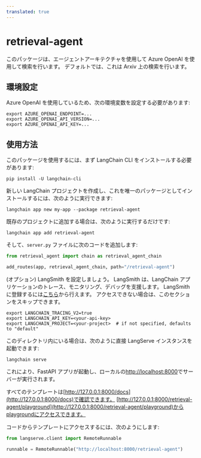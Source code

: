 ```yaml
---
translated: true
---
```


# retrieval-agent

このパッケージは、エージェントアーキテクチャを使用して Azure OpenAI を使用して検索を行います。
デフォルトでは、これは Arxiv 上の検索を行います。

## 環境設定

Azure OpenAI を使用しているため、次の環境変数を設定する必要があります:

```shell
export AZURE_OPENAI_ENDPOINT=...
export AZURE_OPENAI_API_VERSION=...
export AZURE_OPENAI_API_KEY=...
```

## 使用方法

このパッケージを使用するには、まず LangChain CLI をインストールする必要があります:

```shell
pip install -U langchain-cli
```

新しい LangChain プロジェクトを作成し、これを唯一のパッケージとしてインストールするには、次のように実行できます:

```shell
langchain app new my-app --package retrieval-agent
```

既存のプロジェクトに追加する場合は、次のように実行するだけです:

```shell
langchain app add retrieval-agent
```

そして、`server.py` ファイルに次のコードを追加します:

```python
from retrieval_agent import chain as retrieval_agent_chain

add_routes(app, retrieval_agent_chain, path="/retrieval-agent")
```

(オプション) LangSmith を設定しましょう。
LangSmith は、LangChain アプリケーションのトレース、モニタリング、デバッグを支援します。
LangSmith に登録するには[こちら](https://smith.langchain.com/)から行えます。
アクセスできない場合は、このセクションをスキップできます。

```shell
export LANGCHAIN_TRACING_V2=true
export LANGCHAIN_API_KEY=<your-api-key>
export LANGCHAIN_PROJECT=<your-project>  # if not specified, defaults to "default"
```

このディレクトリ内にいる場合は、次のように直接 LangServe インスタンスを起動できます:

```shell
langchain serve
```

これにより、FastAPI アプリが起動し、ローカルの[http://localhost:8000](http://localhost:8000)でサーバーが実行されます。

すべてのテンプレートは[http://127.0.0.1:8000/docs](http://127.0.0.1:8000/docs)で確認できます。
[http://127.0.0.1:8000/retrieval-agent/playground](http://127.0.0.1:8000/retrieval-agent/playground)からplaygroundにアクセスできます。

コードからテンプレートにアクセスするには、次のようにします:

```python
from langserve.client import RemoteRunnable

runnable = RemoteRunnable("http://localhost:8000/retrieval-agent")
```
